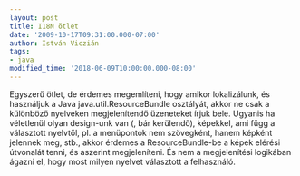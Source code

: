 ```yaml
---
layout: post
title: I18N ötlet
date: '2009-10-17T09:31:00.000-07:00'
author: István Viczián
tags:
- java
modified_time: '2018-06-09T10:00:00.000-08:00'
---
```


Egyszerű ötlet, de érdemes megemlíteni, hogy amikor lokalizálunk, és
használjuk a Java java.util.ResourceBundle osztályát, akkor ne csak a
különböző nyelveken megjelenítendő üzeneteket írjuk bele. Ugyanis ha
véletlenül olyan design-unk van (, bár kerülendő), képekkel, ami függ a
választott nyelvtől, pl. a menüpontok nem szövegként, hanem képként
jelennek meg, stb., akkor érdemes a ResourceBundle-be a képek elérési
útvonalát tenni, és aszerint megjeleníteni. És nem a megjelenítési
logikában ágazni el, hogy most milyen nyelvet választott a felhasználó.
